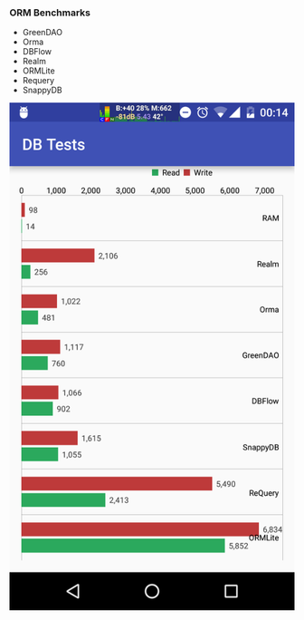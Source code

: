 ### ORM Benchmarks
- GreenDAO
- Orma
- DBFlow
- Realm
- ORMLite
- Requery
- SnappyDB

![](pics/screenshot.png)

